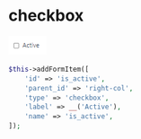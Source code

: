 # checkbox

![](../.gitbook/assets/checkbox-field.png)

```php
$this->addFormItem([
    'id' => 'is_active',
    'parent_id' => 'right-col',
    'type' => 'checkbox',
    'label' => __('Active'),
    'name' => 'is_active',
]);
```

